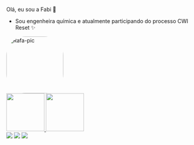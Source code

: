 Olá, eu sou a Fabi 🤗 
- Sou engenheira química e atualmente participando do processo CWI Reset ✨

<img align="center" alt="Rafa-pic" height="150" style="border-radius:50px;" src="https://media.giphy.com/media/H1jSPXCJmo8AZi3gdP/giphy.gif">


<div>
  <a href="https://github.com/fabihmorais">
  <img height="100em" src="https://github-readme-stats.vercel.app/api?username=fabihmorais&show_icons=false&theme=cobalt&include_all_commits=true&count_private=true"/>
  <img height="100em" src="https://github-readme-stats.vercel.app/api/top-langs/?username=fabihmorais&layout=compact&langs_count=7&theme=cobalt"/>
</div>

<div>
  <a href="https://instagram.com/fabihmorais" target="_blank"><img src="https://img.shields.io/badge/-Instagram-%23E4405F?style=for-the-badge&logo=instagram&logoColor=white" target="_blank"></a>
  <a href = "mailto:faabihmorais@gmail.com"><img src="https://img.shields.io/badge/-Gmail-%23333?style=for-the-badge&logo=gmail&logoColor=white" target="_blank"></a>
   <a href="https://www.linkedin.com/in/fabiana-morais-781077108/" target="_blank"><img src="https://img.shields.io/badge/-LinkedIn-%230077B5?style=for-the-badge&logo=linkedin&logoColor=white" target="_blank"></a>
   </div>
 
